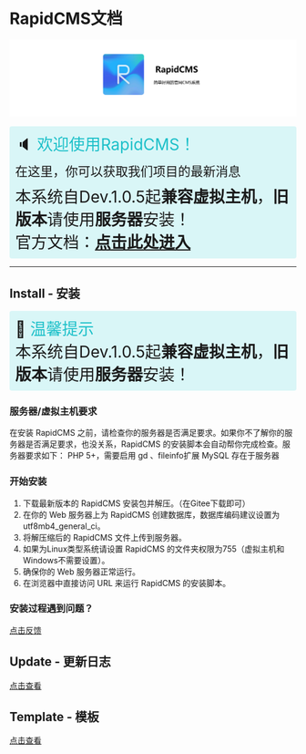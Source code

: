 # RapidCMS文档
![avatar](banner.png)
<div style="background-color:rgba(181, 239, 242, 0.5);border-radius:4px;padding:10px;font-size:28px;">
<ne-h1 style="margin-top:0;">
<ne-heading-content>
<ne-text>🔈</ne-text>
<ne-text style="color: rgb(29, 192, 201);font-size:28px;">欢迎使用RapidCMS！</ne-text>
</ne-heading-content>
</ne-h1>
<br>
<ne-p style="margin-bottom:7.83px;display:block;"><ne-text style="font-size:22px;">在这里，你可以获取我们项目的最新消息</ne-text><span><br></span></ne-p>
<ne-p><ne-text>本系统自Dev.1.0.5起</ne-text><ne-text></ne-text><b>兼容虚拟主机</b></ne-text><ne-text>，</ne-text><ne-text><b>旧版本</b></ne-text><ne-text>请使用</ne-text><ne-text><b>服务器</b></ne-text><ne-text>安装！</ne-text><span><br></span></ne-p>
<ne-p><ne-text>官方文档：</ne-text><ne-text><b><a href="https://yuque.com/rapid/cms">点击此处进入</a></b></ne-text><span><br></span></ne-p>
</div>

------------

## Install - 安装
<div style="background-color:rgba(181, 239, 242, 0.5);border-radius:4px;padding:10px;font-size:28px;">
<ne-h1 style="margin-top:0;">
<ne-heading-content>
<ne-text>📰</ne-text>
<ne-text style="color: rgb(29, 192, 201);font-size:28px;">温馨提示</ne-text>
</ne-heading-content>
</ne-h1>
<br>
<ne-p><ne-text>本系统自Dev.1.0.5起</ne-text><ne-text></ne-text><b>兼容虚拟主机</b></ne-text><ne-text>，</ne-text><ne-text><b>旧版本</b></ne-text><ne-text>请使用</ne-text><ne-text><b>服务器</b></ne-text><ne-text>安装！</ne-text><span><br></span></ne-p>
</div>


### 服务器/虚拟主机要求
在安装 RapidCMS 之前，请检查你的服务器是否满足要求。如果你不了解你的服务器是否满足要求，也没关系，RapidCMS 的安装脚本会自动帮你完成检查。服务器要求如下：
PHP 5+，需要启用 gd 、fileinfo扩展
MySQL 存在于服务器


### 开始安装
1. 下载最新版本的 RapidCMS 安装包并解压。（在Gitee下载即可）
2. 在你的 Web 服务器上为 RapidCMS 创建数据库，数据库编码建议设置为 utf8mb4_general_ci。
3. 将解压缩后的 RapidCMS 文件上传到服务器。
4. 如果为Linux类型系统请设置 RapidCMS 的文件夹权限为755（虚拟主机和Windows不需要设置）。
5. 确保你的 Web 服务器正常运行。
6. 在浏览器中直接访问 URL 来运行 RapidCMS 的安装脚本。


### 安装过程遇到问题？
[点击反馈](https://www.yuque.com/forms/share/5f1ff8aa-2774-4cbc-950c-a594b654830f)



## Update - 更新日志
[点击查看](https://www.yuque.com/rapid/cms/lbb0budyc9v8a0ss)



## Template - 模板
[点击查看](https://www.yuque.com/rapid/cms/zrvwswxpbexm3yvu)
